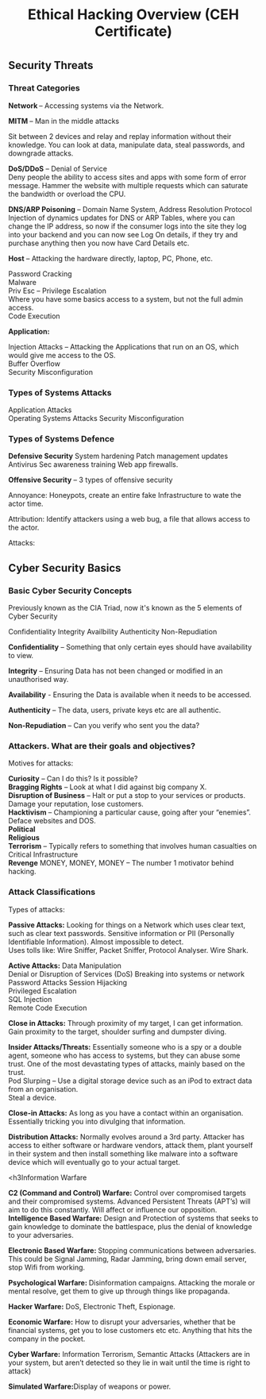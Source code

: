 <h1 align="center"> Ethical Hacking Overview (CEH Certificate) <h1/>

<h2> Security Threats </h2>

<h3>Threat Categories </h3>

<strong> Network </strong> – Accessing systems via the Network.  

<strong>MITM </strong> – Man in the middle attacks  

Sit between 2 devices and relay and replay information without their knowledge. You can look at data, manipulate data, steal passwords, and downgrade attacks.  

<strong>DoS/DDoS</strong> – Denial of Service  
Deny people the ability to access sites and apps with some form of error message. Hammer the website with multiple requests which can saturate the bandwidth or overload the CPU.  

<strong>DNS/ARP Poisoning</strong> – Domain Name System, Address Resolution Protocol  
Injection of dynamics updates for DNS or ARP Tables, where you can change the IP address, so now if the consumer logs into the site they log into your backend and you can now see Log On details, if they try and purchase anything then you now have Card Details etc.  

<strong>Host</strong> – Attacking the hardware directly, laptop, PC, Phone, etc.  

Password Cracking  
Malware  
Priv Esc – Privilege Escalation  
Where you have some basics access to a system, but not the full admin access.  
Code Execution  

<strong>Application: </strong>

Injection Attacks – Attacking the Applications that run on an OS, which would give me access to the OS.  
Buffer Overflow  
Security Misconfiguration  

<h3>Types of Systems Attacks</h3>

Application Attacks  
Operating Systems Attacks 
Security Misconfiguration   

<h3>Types of Systems Defence</h3>

<strong>Defensive Security</strong>
System hardening
Patch management updates
Antivirus
Sec awareness training
Web app firewalls. 

<strong>Offensive Security</strong> – 3 types of offensive security   

Annoyance: Honeypots, create an entire fake Infrastructure to wate the actor time.  

Attribution:  Identify attackers using a web bug, a file that allows access to the actor.  

Attacks:  

<h2> Cyber Security Basics </h2>

<h3>Basic Cyber Security Concepts</h3>
Previously known as the CIA Triad, now it's known as the 5 elements of Cyber Security

Confidentiality 
Integrity 
Availbility 
Authenticity 
Non-Repudiation 

<Strong>Confidentiality</Strong> – Something that only certain eyes should have availability to view.   

<Strong>Integrity</Strong> – Ensuring Data has not been changed or modified in an unauthorised way.  

<Strong>Availability</Strong> - Ensuring the Data is available when it needs to be accessed.  

<Strong>Authenticity</Strong> – The data, users, private keys etc are all authentic.  

<Strong>Non-Repudiation</Strong> – Can you verify who sent you the data?

<h3>Attackers. What are their goals and objectives?</h3>

Motives for attacks:  

<Strong>Curiosity</Strong> – Can I do this? Is it possible?  
<Strong>Bragging Rights</Strong> – Look at what I did against big company X.  
<Strong>Disruption of Business</Strong> – Halt or put a stop to your services or products. Damage your reputation, lose customers.  
<Strong>Hacktivism</Strong> – Championing a particular cause, going after your “enemies”. Deface websites and DOS.  
<Strong>Political</Strong>   
<Strong>Religious</Strong>  
<Strong>Terrorism</Strong> – Typically refers to something that involves human casualties on Critical Infrastructure  
<Strong>Revenge</Strong> MONEY, MONEY, MONEY</Strong> – The number 1 motivator behind hacking.  

<h3>Attack Classifications</h3>
Types of attacks:  

<Strong>Passive Attacks:</Strong> Looking for things on a Network which uses clear text, such as clear text passwords. Sensitive information or PII (Personally Identifiable Information). Almost impossible to detect.  
Uses tolls like: Wire Sniffer, Packet Sniffer, Protocol Analyser. Wire Shark.  

<Strong>Active Attacks:</Strong>
Data Manipulation  
Denial or Disruption of Services (DoS) 
Breaking into systems or network 
Password Attacks 
Session Hijacking  
Privileged Escalation  
SQL Injection  
Remote Code Execution  

<Strong>Close in Attacks:</Strong> Through proximity of my target, I can get information. Gain proximity to the target, shoulder surfing and dumpster diving.  
 
<Strong>Insider Attacks/Threats:</Strong> Essentially someone who is a spy or a double agent, someone who has access to systems, but they can abuse some trust. One of the most devastating types of attacks, mainly based on the trust.  
Pod Slurping – Use a digital storage device such as an iPod to extract data from an organisation.  
Steal a device.  

<Strong>Close-in Attacks:</Strong> As long as you have a contact within an organisation. Essentially tricking you into divulging that information.  

<Strong>Distribution Attacks:</Strong> Normally evolves around a 3rd party. Attacker has access to either software or hardware vendors, attack them, plant yourself in their system and then install something like malware into a software device which will eventually go to your actual target.  

<h3Information Warfare</h3>

<Strong>C2 (Command and Control) Warfare:</Strong> Control over compromised targets and their compromised systems. Advanced Persistent Threats (APT’s) will aim to do this constantly. Will affect or influence our opposition.   
<Strong>Intelligence Based Warfare:</Strong> Design and Protection of systems that seeks to gain knowledge to dominate the battlespace, plus the denial of knowledge to your adversaries.  

<Strong>Electronic Based Warfare: </Strong> Stopping communications between adversaries. This could be Signal Jamming, Radar Jamming, bring down email server, stop Wifi from working.  

<Strong>Psychological Warfare: </Strong> Disinformation campaigns. Attacking the morale or mental resolve, get them to give up through things like propaganda.  

<Strong>Hacker Warfare:</Strong> DoS, Electronic Theft, Espionage.  

<Strong>Economic Warfare:</Strong> How to disrupt your adversaries, whether that be financial systems, get you to lose customers etc etc. Anything that hits the company in the pocket. 

<Strong>Cyber Warfare:</Strong> Information Terrorism, Semantic Attacks (Attackers are in your system, but aren’t detected so they lie in wait until the time is right to attack) 

<Strong>Simulated Warfare:</Strong>Display of weapons or power.  
